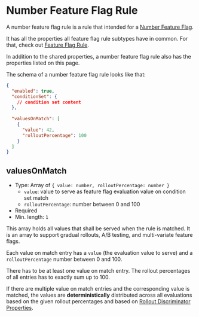 # Number Feature Flag Rule

A number feature flag rule is a rule that intended for a [Number Feature Flag](../feature-flag/number.md).

It has all the properties all feature flag rule subtypes have in common. For that,
check out [Feature Flag Rule](./index.md).

In addition to the shared properties, a number feature flag rule also
has the properties listed on this page.

The schema of a number feature flag rule looks like that:

```json
{
  "enabled": true,
  "conditionSet": {
    // condition set content 
  },
  
  "valuesOnMatch": [
    {
      "value": 42,
      "rolloutPercentage": 100
    }
  ]
}
```

## valuesOnMatch

- Type: Array of `{ value: number, rolloutPercentage: number }`
    - `value`: value to serve as feature flag evaluation value on condition set match
    - `rolloutPercentage`: number between 0 and 100
- Required
- Min. length: `1`

This array holds all values that shall be served when the rule is matched. It is an array
to support gradual rollouts, A/B testing, and multi-variate feature flags.

Each value on match entry has a `value` (the evaluation value to serve) and a `rolloutPercentage`
number between 0 and 100.

There has to be at least one value on match entry. The rollout percentages of all entries has
to exactly sum up to 100.

If there are multiple value on match entries and the corresponding value is matched,
the values are **deterministically** distributed across all evaluations based
on the given rollout percentages and based on [Rollout Discriminator Properties](../property.md#rolloutdiscriminator).
